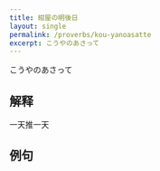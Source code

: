```yaml
---
title: 紺屋の明後日
layout: single
permalink: /proverbs/kou-yanoasatte
excerpt: こうやのあさって
---
```


こうやのあさって

## 解释

一天推一天

## 例句

